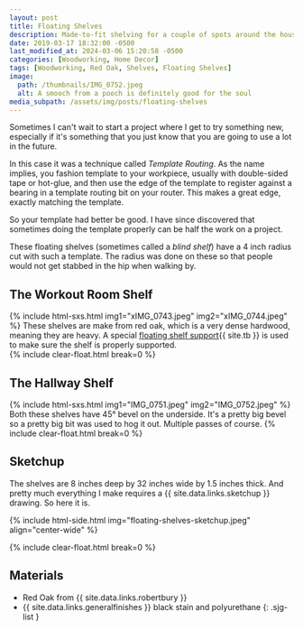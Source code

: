 ```yaml
---
layout: post
title: Floating Shelves
description: Made-to-fit shelving for a couple of spots around the house
date: 2019-03-17 18:32:00 -0500
last_modified_at: 2024-03-06 15:20:58 -0500
categories: [Woodworking, Home Decor]
tags: [Woodworking, Red Oak, Shelves, Floating Shelves]
image:
  path: /thumbnails/IMG_0752.jpeg
  alt: A smooch from a pooch is definitely good for the soul
media_subpath: /assets/img/posts/floating-shelves
---
```

Sometimes I can't wait to start a project where I get to try something new, especially if it's something that you just know that you are going to use a lot in the future.

In this case it was a technique called _Template Routing_. As the name implies, you fashion template to your workpiece, usually with double-sided tape or hot-glue, and then use the edge of the template to register against a bearing in a template routing bit on your router. This makes a great edge, exactly matching the template.

So your template had better be good. I have since discovered that sometimes doing the template properly can be half the work on a project.

These floating shelves (sometimes called a _blind shelf_) have a 4 inch radius cut with such a template. The radius was done on these so that people would not get stabbed in the hip when walking by.

## The Workout Room Shelf

{% include html-sxs.html img1="xIMG_0743.jpeg" img2="xIMG_0744.jpeg" %}
These shelves are make from red oak, which is a very dense hardwood, meaning they are heavy. A special [floating shelf support](https://www.leevalley.com/en-ca/shop/hardware/storage-and-organization/shelf-supports/51933-blind-shelf-supports){{ site.tb }} is used to make sure the shelf is properly supported.  
{% include clear-float.html break=0 %}

## The Hallway Shelf

{% include html-sxs.html img1="IMG_0751.jpeg" img2="IMG_0752.jpeg" %}
Both these shelves have 45&deg; bevel on the underside. It's a pretty big bevel so a pretty big bit was used to hog it out. Multiple passes of course.
{% include clear-float.html break=0 %}

## Sketchup

The shelves are 8 inches deep by 32 inches wide by 1.5 inches thick. And pretty much everything I make requires a {{ site.data.links.sketchup }} drawing. So here it is.

{% include html-side.html img="floating-shelves-sketchup.jpeg" align="center-wide" %}

{% include clear-float.html break=0 %}

## Materials

- Red Oak from {{ site.data.links.robertbury }}
- {{ site.data.links.generalfinishes }} black stain and polyurethane
{: .sjg-list }

